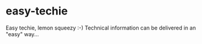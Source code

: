# easy-techie
Easy techie, lemon squeezy :-) Technical information can be delivered in an "easy" way...
